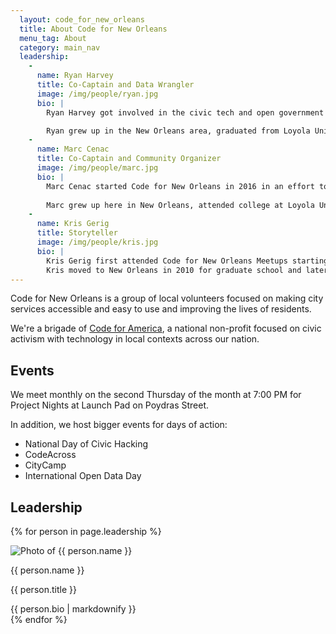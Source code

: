 ```yaml
---
  layout: code_for_new_orleans
  title: About Code for New Orleans
  menu_tag: About
  category: main_nav
  leadership:
    -
      name: Ryan Harvey
      title: Co-Captain and Data Wrangler
      image: /img/people/ryan.jpg
      bio: |
        Ryan Harvey got involved in the civic tech and open government movements from their start, helping to start the Open Government and Open Data programs at Social Security Administration between 2009 and 2012, and helping to coordinate Data.gov submissions for the White House Office of Management and Budget while working in Budget Systems from 2012 through 2016. While living in the DC area, Ryan was an active participant in the civic tech community, including the Data Community DC and Code for DC.

        Ryan grew up in the New Orleans area, graduated from Loyola University in uptown, and works remotely as a data engineer for TED Conferences. He also serves as an adjunct lecturer in computer science at Loyola. Ryan lives in a multi-generational home in Mandeville, and has two amazing kids.
    -
      name: Marc Cenac
      title: Co-Captain and Community Organizer
      image: /img/people/marc.jpg
      bio: |
        Marc Cenac started Code for New Orleans in 2016 in an effort to be more involved in creating the life he wanted in New Orleans. Since then, he's taken part in numerous projects to improve the city.
        
        Marc grew up here in New Orleans, attended college at Loyola University in uptown, and works remotely from New Orleans as a software engineer for Boundless Spatial. Marc participated in the Civic Leadership Academy program run by the City of New Orleans in 2017.
    -
      name: Kris Gerig
      title: Storyteller
      image: /img/people/kris.jpg
      bio: |
        Kris Gerig first attended Code for New Orleans Meetups starting in late 2016 with an interest in geospatial analysis and mapping data for New Orelans neighborhoods. He spent over five years working as a data analyst for a Public Health nonprofit organization, and started working as a crime data analyst for the New Orleans Police Department in early 2018.
        Kris moved to New Orleans in 2010 for graduate school and later found a job and much later found a wife, who is a native of NOLA, so he's probably never leaving.
---
```

Code for New Orleans is a group of local volunteers focused on making city services accessible and easy to use and improving the lives of residents.

We're a brigade of [Code for America](https://www.codeforamerica.org/), a national non-profit focused on civic activism with technology in local contexts across our nation.

## Events
We meet monthly on the second Thursday of the month at 7:00 PM for Project Nights at Launch Pad on Poydras Street.

In addition, we host bigger events for days of action:

* National Day of Civic Hacking
* CodeAcross
* CityCamp
* International Open Data Day

## Leadership

{% for person in page.leadership %}
<div class="person">
  <div class="person-photo">
    <img src="{{ person.image }}" alt="Photo of {{ person.name }}" title="Photo of {{ person.name }}"/>
  </div>
  <div class="person-details">
    <p class="person-name">{{ person.name }}</p>
    <p class="person-title">{{ person.title }}</p>
    {{ person.bio | markdownify }}
  </div>
</div>
{% endfor %}
